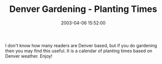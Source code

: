 ﻿---
layout: post
title: "Denver Gardening - Planting Times"
comments: false
date: 2003-04-06 15:52:00
categories:
 - Technology
subtext-id: 7f7c95f2-7e52-4447-bcf2-5a0db0dc675a
alias: /blog/Denver-Gardening---Planting-Times.aspx
---


I don't know how many readers are Denver based, but if you do gardening then you may find this useful. It is a calendar of planting times based on Denver weather. Enjoy!
